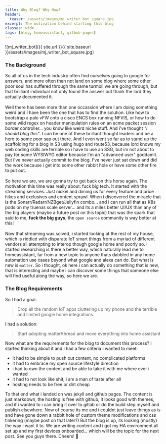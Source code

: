```yaml
---
title: Why Blog? Why Now?
header:
  teaser: /assets/images/mj_writer_bot_square.jpg
excerpt: The motivation behind starting this blog
classes: wide
tags: [blog, homeassistant, github-pages]
---
```


![mj_writer_bot]({{ site.url }}{{ site.baseurl }}/assets/images/mj_writer_bot_square.jpg)

### The Background

So all of us in the tech industry often find ourselves going to google for answers, and more often than not land on some blog where some other poor soul has suffered through the same turmoil we are going through, but that brilliant individual not only found the answer but thank the lord they actually documented it.  
<br/>
Well there has been more than one occassion where I am doing something weird and I have been the one that has to find the solution.  Like how to bootstrap a palo vFW onto a cisco ENCS box running NFVIS, or how to do some wild regex on header manipulation rules on an acme packet session border controller... you know like weird niche stuff.  And i've thought *"I should blog this"*.  I can be one of these brilliant thought leaders and be a hero to some poor sap out there.  And I even went so far as to stand up the scaffolding for a blog in S3 using hugo and route53, because lord knows my web coding skills are terrible so i have to use an SSG, but im not about to pay for some WYSIWYG editor because I'm an "advanced user" goddamit.  But i've never actually commit to the blog.  I've never just sat down and did the work because i get into some other rabbit hole or have some other fire to put out.  
<br/>
So here we are, we are gonna try to get back on this horse again.  The motivation this time was really about: fuck big tech.  It started with the streaming services.  Just nickel and diming us for every feature and price hikes and exclusives and content sprawl.  When i discovered the miracle that is the Sonarr/Radarr/NZBget/Jellyfin combo... and i can run all that as K8s pods on my truenas scale server... and its a miles better UI/UX than any of the big players (maybe a future post on this topic)
that was the spark that said to me, **fuck the big guys**, the `open source` community is way better at this!  
<br/>
Now that streaming was solved, i started looking at the rest of my house, which is riddled with disparate IoT smart things from a myriad of different vendors all attempting to interop though google home and poorly so.  I started researching is there a better way, which naturally lead me to homeassistant, far from a new topic to anyone thats dabbled in any home automation use cases beyond what google and alexa can do.  But what is new is `matter`.  So i thought, ok here i can actually do something that is new, that is interesting and maybe i can discover some things that someone else will find useful along the way, so here we are.  

### The Blog Requirements
So I had a goal: 
> Drop all the random IoT apps cluttering up my phone and the terrible and limited google home integrations.  

I had a solution: 
> Start adopting matter/thread and move everything into home assistant  

Now what are the requirements for the blog to document this process? I started thinking about it and i had a few criteria I wanted to meet:

- it had to be simple to push out content, no complicated platforms
- it had to embrace my open source lifestyle direction
- i had to own the content and be able to take it with me where ever i wanted
- it had to not look like shit, i am a man of taste after all
- hosting needs to be free or dirt cheap

To that end what i landed on was jekyll and github pages.  The content is just markdown, the hosting is free with github, it looks good with themes, and if i wanted to i can bring it over to gitlab or do the build step myself and publish elsewhere.  Now of course its me and i couldnt just leave things as is and have gone down a rabbit hole of custom theme modifications and css tinkering (maybe post on that later?) But the blog is up, its looking (mostly) the way i want it to.  We are writing content and i got my HA environment all set up and my first devices onboarded... which will be the topic for the next post.  See you guys there. Cheers! 🍻